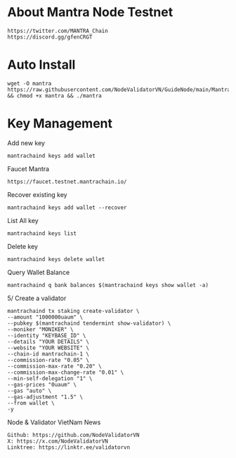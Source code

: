 # About Mantra Node Testnet

    https://twitter.com/MANTRA_Chain
    https://discord.gg/gfenCRGT

# Auto Install

    wget -O mantra https://raw.githubusercontent.com/NodeValidatorVN/GuideNode/main/Mantra/mantra && chmod +x mantra && ./mantra


# Key Management

Add new key

    mantrachaind keys add wallet

Faucet Mantra

    https://faucet.testnet.mantrachain.io/

Recover existing key

    mantrachaind keys add wallet --recover

List All key

    mantrachaind keys list

Delete key

    mantrachaind keys delete wallet

Query Wallet Balance

    mantrachaind q bank balances $(mantrachaind keys show wallet -a)

5/ Create a validator

    mantrachaind tx staking create-validator \
    --amount "1000000uaum" \
    --pubkey $(mantrachaind tendermint show-validator) \
    --moniker "MONIKER" \
    --identity "KEYBASE_ID" \
    --details "YOUR DETAILS" \
    --website "YOUR WEBSITE" \
    --chain-id mantrachain-1 \
    --commission-rate "0.05" \
    --commission-max-rate "0.20" \
    --commission-max-change-rate "0.01" \
    --min-self-delegation "1" \
    --gas-prices "0uaum" \
    --gas "auto" \
    --gas-adjustment "1.5" \
    --from wallet \
    -y

Node & Validator VietNam News

    Github: https://github.com/NodeValidatorVN
    X: https://x.com/NodeValidatorVN
    Linktree: https://linktr.ee/validatorvn

